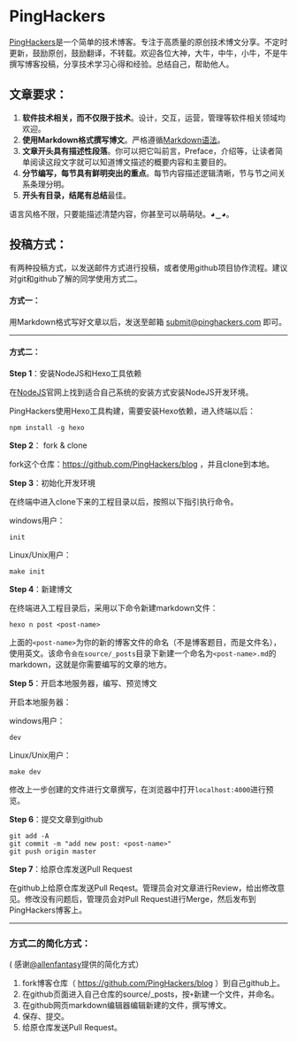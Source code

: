 PingHackers
===========

[PingHackers](http://pinghackers.com/)是一个简单的技术博客。专注于高质量的原创技术博文分享。不定时更新，鼓励原创，鼓励翻译，不转载。欢迎各位大神，大牛，中牛，小牛，不是牛撰写博客投稿，分享技术学习心得和经验。总结自己，帮助他人。

## 文章要求：

1. **软件技术相关，而不仅限于技术**。设计，交互，运营，管理等软件相关领域均欢迎。
2. **使用Markdown格式撰写博文**。严格遵循[Markdown语法](http://daringfireball.net/projects/markdown/syntax)。
3. **文章开头具有描述性段落**。你可以把它叫前言，Preface，介绍等，让读者简单阅读这段文字就可以知道博文描述的概要内容和主要目的。
2. **分节编写，每节具有鲜明突出的重点**。每节内容描述逻辑清晰，节与节之间关系条理分明。
5. **开头有目录，结尾有总结**最佳。

语言风格不限，只要能描述清楚内容，你甚至可以萌萌哒。◕‿◕。 


## 投稿方式：
有两种投稿方式，以发送邮件方式进行投稿，或者使用github项目协作流程。建议对git和github了解的同学使用方式二。

#### 方式一：
用Markdown格式写好文章以后，发送至邮箱 [submit@pinghackers.com](submit@pinghackers.com) 即可。


***


#### 方式二：

**Step 1**：安装NodeJS和Hexo工具依赖

在[NodeJS](http://nodejs.org/)官网上找到适合自己系统的安装方式安装NodeJS开发环境。

PingHackers使用Hexo工具构建，需要安装Hexo依赖，进入终端以后：

    npm install -g hexo

**Step 2**： fork & clone

fork这个仓库：https://github.com/PingHackers/blog  ，并且clone到本地。

**Step 3**：初始化开发环境

在终端中进入clone下来的工程目录以后，按照以下指引执行命令。

windows用户：

    init

Linux/Unix用户：

    make init

**Step 4**：新建博文

在终端进入工程目录后，采用以下命令新建markdown文件： 

    hexo n post <post-name>
    
上面的`<post-name>`为你的新的博客文件的命名（不是博客题目，而是文件名），使用英文。该命令`会在source/_posts`目录下新建一个命名为`<post-name>.md`的markdown，这就是你需要编写的文章的地方。

**Step 5**：开启本地服务器，编写、预览博文


开启本地服务器：

windows用户：

    dev
    
Linux/Unix用户：
    
    make dev

修改上一步创建的文件进行文章撰写，在浏览器中打开`localhost:4000`进行预览。

**Step 6**：提交文章到github

    git add -A 
    git commit -m "add new post: <post-name>"
    git push origin master

**Step 7**：给原仓库发送Pull Request

在github上给原仓库发送Pull Reqest。管理员会对文章进行Review，给出修改意见。修改没有问题后，管理员会对Pull Request进行Merge，然后发布到PingHackers博客上。


***

### 方式二的简化方式：

 ( 感谢[@allenfantasy](https://github.com/allenfantasy)提供的简化方式）

1. fork博客仓库（ https://github.com/PingHackers/blog ）到自己github上。
2. 在github页面进入自己仓库的source/_posts，按`+`新建一个文件，并命名。
3. 在github网页markdown编辑器编辑新建的文件，撰写博文。
4. 保存、提交。
5. 给原仓库发送Pull Request。
